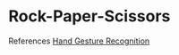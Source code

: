 # Rock-Paper-Scissors






References 
[Hand Gesture Recognition](https://github.com/kinivi/hand-gesture-recognition-mediapipe)
